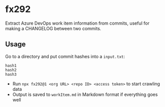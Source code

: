 # fx292

Extract Azure DevOps work item information from commits, useful for making a CHANGELOG between two commits.

## Usage

Go to a directory and put commit hashes into a `input.txt`:

```
hash1
hash2
hash3
```

- Run `npx fx292@1 <org URL> <repo ID> <access token>` to start crawling data
- Output is saved to `workItem.md` in Markdown format if everything goes well
